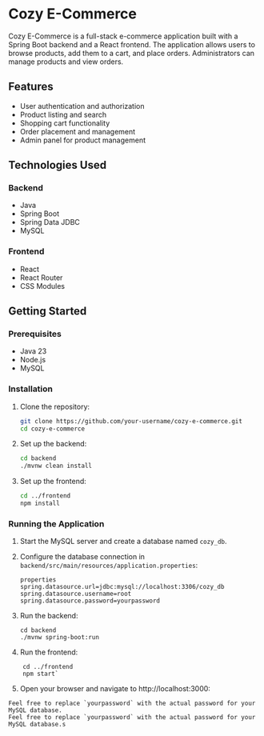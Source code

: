 # Cozy E-Commerce

Cozy E-Commerce is a full-stack e-commerce application built with a Spring Boot backend and a React frontend. The application allows users to browse products, add them to a cart, and place orders. Administrators can manage products and view orders.

## Features

- User authentication and authorization
- Product listing and search
- Shopping cart functionality
- Order placement and management
- Admin panel for product management

## Technologies Used

### Backend

- Java
- Spring Boot
- Spring Data JDBC
- MySQL

### Frontend

- React
- React Router
- CSS Modules

## Getting Started

### Prerequisites

- Java 23
- Node.js
- MySQL

### Installation

1. Clone the repository:

   ```sh
   git clone https://github.com/your-username/cozy-e-commerce.git
   cd cozy-e-commerce

   ```

2. Set up the backend:
   ```sh
   cd backend
   ./mvnw clean install
   ```
3. Set up the frontend:
   ```sh
   cd ../frontend
   npm install
   ```

### Running the Application

1. Start the MySQL server and create a database named `cozy_db`.

2. Configure the database connection in `backend/src/main/resources/application.properties`:
   ```
   properties
   spring.datasource.url=jdbc:mysql://localhost:3306/cozy_db
   spring.datasource.username=root
   spring.datasource.password=yourpassword
   ```
3. Run the backend:

   ```
   cd backend
   ./mvnw spring-boot:run
   ```

4. Run the frontend:

```
    cd ../frontend
    npm start`

```

5. Open your browser and navigate to http://localhost:3000:

```
Feel free to replace `yourpassword` with the actual password for your MySQL database.
Feel free to replace `yourpassword` with the actual password for your MySQL database.s
```
